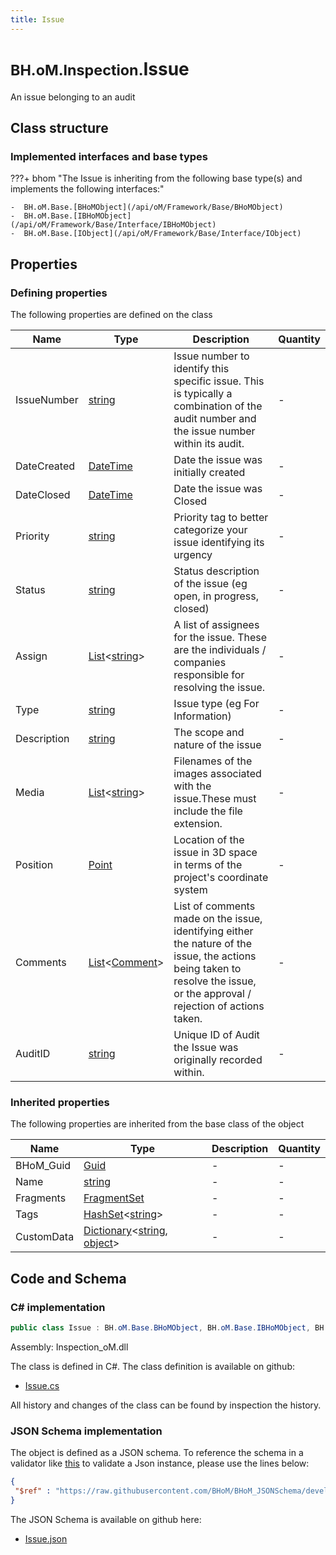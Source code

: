 ```yaml
---
title: Issue
---
```


# <small>BH.oM.Inspection.</small>**Issue**

An issue belonging to an audit

## Class structure

### Implemented interfaces and base types

???+ bhom "The Issue is inheriting from the following base type(s) and implements the following interfaces:"

    -  BH.oM.Base.[BHoMObject](/api/oM/Framework/Base/BHoMObject)
    -  BH.oM.Base.[IBHoMObject](/api/oM/Framework/Base/Interface/IBHoMObject)
    -  BH.oM.Base.[IObject](/api/oM/Framework/Base/Interface/IObject)


## Properties



### Defining properties

The following properties are defined on the class

| Name             | Type             | Description      | Quantity         |
|------------------|------------------|------------------|------------------|
| IssueNumber | [string](https://learn.microsoft.com/en-us/dotnet/api/System.String?view=netstandard-2.0) | Issue number to identify this specific issue. This is typically a combination of the audit number and the issue number within its audit. | - |
| DateCreated | [DateTime](https://learn.microsoft.com/en-us/dotnet/api/System.DateTime?view=netstandard-2.0) | Date the issue was initially created | - |
| DateClosed | [DateTime](https://learn.microsoft.com/en-us/dotnet/api/System.DateTime?view=netstandard-2.0) | Date the issue was Closed | - |
| Priority | [string](https://learn.microsoft.com/en-us/dotnet/api/System.String?view=netstandard-2.0) | Priority tag to better categorize your issue  identifying its urgency | - |
| Status | [string](https://learn.microsoft.com/en-us/dotnet/api/System.String?view=netstandard-2.0) | Status description of the issue (eg open, in progress, closed) | - |
| Assign | [List](https://learn.microsoft.com/en-us/dotnet/api/System.Collections.Generic.List-1?view=netstandard-2.0)&lt;[string](https://learn.microsoft.com/en-us/dotnet/api/System.String?view=netstandard-2.0)&gt; | A list of assignees for the issue. These are the individuals / companies responsible for resolving the issue. | - |
| Type | [string](https://learn.microsoft.com/en-us/dotnet/api/System.String?view=netstandard-2.0) | Issue type (eg For Information) | - |
| Description | [string](https://learn.microsoft.com/en-us/dotnet/api/System.String?view=netstandard-2.0) | The scope and nature of the issue | - |
| Media | [List](https://learn.microsoft.com/en-us/dotnet/api/System.Collections.Generic.List-1?view=netstandard-2.0)&lt;[string](https://learn.microsoft.com/en-us/dotnet/api/System.String?view=netstandard-2.0)&gt; | Filenames of the images associated with the issue.These must include the file extension. | - |
| Position | [Point](/api/oM/Dimensional/Geometry/Vector/Point) | Location of the issue in 3D space in terms of the project's coordinate system | - |
| Comments | [List](https://learn.microsoft.com/en-us/dotnet/api/System.Collections.Generic.List-1?view=netstandard-2.0)&lt;[Comment](/api/oM/Analytical/Inspection/Comment)&gt; | List of comments made on the issue, identifying either the nature of the issue, the actions being taken to resolve the issue, or the approval / rejection of actions taken. | - |
| AuditID | [string](https://learn.microsoft.com/en-us/dotnet/api/System.String?view=netstandard-2.0) | Unique ID of Audit the Issue was originally recorded within. | - |


### Inherited properties
The following properties are inherited from the base class of the object

| Name             | Type             | Description      | Quantity         |
|------------------|------------------|------------------|------------------|
| BHoM_Guid | [Guid](https://learn.microsoft.com/en-us/dotnet/api/System.Guid?view=netstandard-2.0) | - | - |
| Name | [string](https://learn.microsoft.com/en-us/dotnet/api/System.String?view=netstandard-2.0) | - | - |
| Fragments | [FragmentSet](/api/oM/Framework/Base/FragmentSet) | - | - |
| Tags | [HashSet](https://learn.microsoft.com/en-us/dotnet/api/System.Collections.Generic.HashSet-1?view=netstandard-2.0)&lt;[string](https://learn.microsoft.com/en-us/dotnet/api/System.String?view=netstandard-2.0)&gt; | - | - |
| CustomData | [Dictionary](https://learn.microsoft.com/en-us/dotnet/api/System.Collections.Generic.Dictionary-2?view=netstandard-2.0)&lt;[string](https://learn.microsoft.com/en-us/dotnet/api/System.String?view=netstandard-2.0), [object](https://learn.microsoft.com/en-us/dotnet/api/System.Object?view=netstandard-2.0)&gt; | - | - |


## Code and Schema

### C# implementation

``` C# title="C#"
public class Issue : BH.oM.Base.BHoMObject, BH.oM.Base.IBHoMObject, BH.oM.Base.IObject
```

Assembly: Inspection_oM.dll

The class is defined in C#. The class definition is available on github:

- [Issue.cs](https://github.com/BHoM/BHoM/blob/develop/Inspection_oM/Issue.cs)

All history and changes of the class can be found by inspection the history.
### JSON Schema implementation

The object is defined as a JSON schema. To reference the schema in a validator like [this](https://www.jsonschemavalidator.net/) to validate a Json instance, please use the lines below:

``` json title="JSON Schema"
{
 "$ref" : "https://raw.githubusercontent.com/BHoM/BHoM_JSONSchema/develop/Inspection_oM/Issue.json"
}
```

The JSON Schema is available on github here:

- [Issue.json](https://github.com/BHoM/BHoM_JSONSchema/blob/develop/Inspection_oM/Issue.json)
